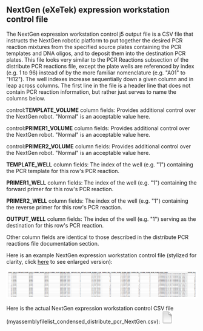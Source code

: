 ## NextGen (eXeTek) expression workstation control file

The NextGen expression workstation control j5 output file is a CSV file that instructs the NextGen robotic platform to put together the desired PCR reaction mixtures from the specified source plates containing the PCR templates and DNA oligos, and to deposit them into the destination PCR plates. This file looks very similar to the PCR Reactions subsection of the distribute PCR reactions file, except the plate wells are referenced by index (e.g. 1 to 96) instead of by the more familiar nomenclature (e.g. "A01" to "H12"). The well indexes increase sequentially down a given column and in leap across columns. The first line in the file is a header line that does not contain PCR reaction information, but rather just serves to name the columns below.

control:<b>TEMPLATE_VOLUME</b> column fields:
Provides additional control over the NextGen robot. "Normal" is an acceptable value here.

control:<b>PRIMER1_VOLUME</b> column fields:
Provides additional control over the NextGen robot. "Normal" is an acceptable value here.

control:<b>PRIMER2_VOLUME</b> column fields:
Provides additional control over the NextGen robot. "Normal" is an acceptable value here.

<b>TEMPLATE_WELL</b> column fields:
The index of the well (e.g. "1") containing the PCR template for this row's PCR reaction.

<b>PRIMER1_WELL</b> column fields:
The index of the well (e.g. "1") containing the forward primer for this row's PCR reaction.

<b>PRIMER2_WELL</b> column fields:
The index of the well (e.g. "1") containing the reverse primer for this row's PCR reaction.

<b>OUTPUT_WELL</b> column fields:
The index of the well (e.g. "1") serving as the destination for this row's PCR reaction.

Other column fields are identical to those described in the distribute PCR reactions file documentation section.

Here is an example NextGen expression workstation control file (stylized for clarity, click [here](../../images/pastedImage94A.png) to see enlarged version):

![](../../images/pastedImage94.png)

Here is the actual NextGen expression workstation control CSV file (myassemblyfilelist_condensed_distribute_pcr_NextGen.csv):
[![](../../images/pageIcon.png)](../../documents/myassemblyfilelist_co5.csv)
